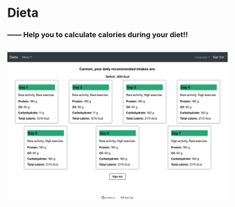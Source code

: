 # Dieta
###         —— Help you to calculate calories during your diet!! 

<h2 align="center">
  <img src="example/Dieta_screenshot.png" alt="Dieta example" width="600px" />
  <br>
</h2>
